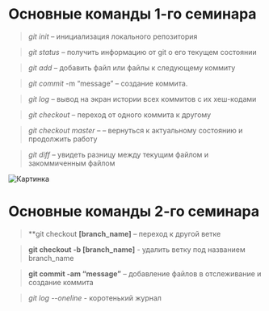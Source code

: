 # Основные команды 1-го семинара

> *git init* – инициализация локального репозитория

> *git status* – получить информацию от git о его текущем состоянии

> *git add* – добавить файл или файлы к следующему коммиту

> *git commit* -m “message” – создание коммита.

>	*git log* – вывод на экран истории всех коммитов с их хеш-кодами

>	*git checkout* – переход от одного коммита к другому

>	*git checkout master* –  – вернуться к актуальному состоянию и продолжить работу

> *git diff* – увидеть разницу между текущим файлом и закоммиченным файлом

![Картинка](https://wallpapershome.ru/images/pages/pic_v/21485.jpg)

# Основные команды 2-го семинара

> **git checkout **[branch_name]** – переход к другой ветке

> **git checkout  -b [branch_name]** - удалить ветку под названием branch_name

> **git commit -am “message”** – добавление файлов в отслеживание и создание коммита

> *git log --oneline* - коротенький журнал